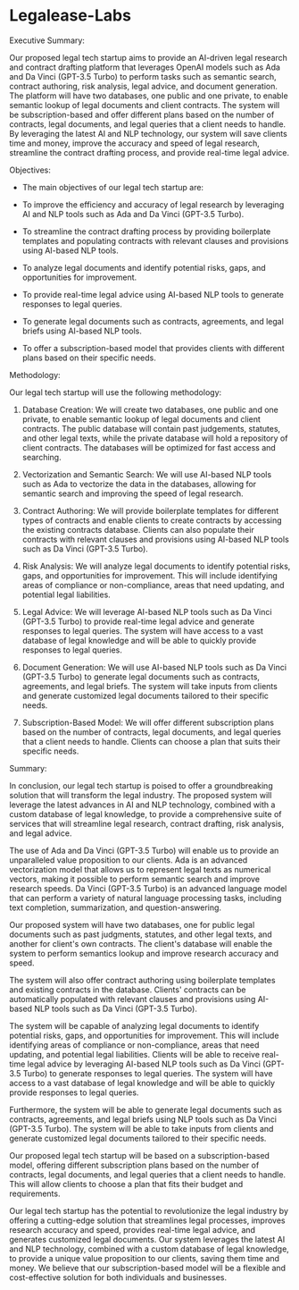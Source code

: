 # Legalease-Labs

Executive Summary:

Our proposed legal tech startup aims to provide an AI-driven legal research and contract drafting platform that leverages OpenAI models such as Ada and Da Vinci (GPT-3.5 Turbo) to perform tasks such as semantic search, contract authoring, risk analysis, legal advice, and document generation. The platform will have two databases, one public and one private, to enable semantic lookup of legal documents and client contracts. The system will be subscription-based and offer different plans based on the number of contracts, legal documents, and legal queries that a client needs to handle. By leveraging the latest AI and NLP technology, our system will save clients time and money, improve the accuracy and speed of legal research, streamline the contract drafting process, and provide real-time legal advice.

Objectives:

- The main objectives of our legal tech startup are:

- To improve the efficiency and accuracy of legal research by leveraging AI and NLP tools such as Ada and Da Vinci (GPT-3.5 Turbo).

- To streamline the contract drafting process by providing boilerplate templates and populating contracts with relevant clauses and provisions using AI-based NLP tools.

- To analyze legal documents and identify potential risks, gaps, and opportunities for improvement.

- To provide real-time legal advice using AI-based NLP tools to generate responses to legal queries.

- To generate legal documents such as contracts, agreements, and legal briefs using AI-based NLP tools.

- To offer a subscription-based model that provides clients with different plans based on their specific needs.

Methodology:

Our legal tech startup will use the following methodology:

1. Database Creation: We will create two databases, one public and one private, to enable semantic lookup of legal documents and client contracts. The public database will contain past judgements, statutes, and other legal texts, while the private database will hold a repository of client contracts. The databases will be optimized for fast access and searching.

2. Vectorization and Semantic Search: We will use AI-based NLP tools such as Ada to vectorize the data in the databases, allowing for semantic search and improving the speed of legal research.

3. Contract Authoring: We will provide boilerplate templates for different types of contracts and enable clients to create contracts by accessing the existing contracts database. Clients can also populate their contracts with relevant clauses and provisions using AI-based NLP tools such as Da Vinci (GPT-3.5 Turbo).

4. Risk Analysis: We will analyze legal documents to identify potential risks, gaps, and opportunities for improvement. This will include identifying areas of compliance or non-compliance, areas that need updating, and potential legal liabilities.

5. Legal Advice: We will leverage AI-based NLP tools such as Da Vinci (GPT-3.5 Turbo) to provide real-time legal advice and generate responses to legal queries. The system will have access to a vast database of legal knowledge and will be able to quickly provide responses to legal queries.

6. Document Generation: We will use AI-based NLP tools such as Da Vinci (GPT-3.5 Turbo) to generate legal documents such as contracts, agreements, and legal briefs. The system will take inputs from clients and generate customized legal documents tailored to their specific needs.

7. Subscription-Based Model: We will offer different subscription plans based on the number of contracts, legal documents, and legal queries that a client needs to handle. Clients can choose a plan that suits their specific needs.

Summary:

In conclusion, our legal tech startup is poised to offer a groundbreaking solution that will transform the legal industry. The proposed system will leverage the latest advances in AI and NLP technology, combined with a custom database of legal knowledge, to provide a comprehensive suite of services that will streamline legal research, contract drafting, risk analysis, and legal advice.

The use of Ada and Da Vinci (GPT-3.5 Turbo) will enable us to provide an unparalleled value proposition to our clients. Ada is an advanced vectorization model that allows us to represent legal texts as numerical vectors, making it possible to perform semantic search and improve research speeds. Da Vinci (GPT-3.5 Turbo) is an advanced language model that can perform a variety of natural language processing tasks, including text completion, summarization, and question-answering.

Our proposed system will have two databases, one for public legal documents such as past judgments, statutes, and other legal texts, and another for client's own contracts. The client's database will enable the system to perform semantics lookup and improve research accuracy and speed.

The system will also offer contract authoring using boilerplate templates and existing contracts in the database. Clients' contracts can be automatically populated with relevant clauses and provisions using AI-based NLP tools such as Da Vinci (GPT-3.5 Turbo).

The system will be capable of analyzing legal documents to identify potential risks, gaps, and opportunities for improvement. This will include identifying areas of compliance or non-compliance, areas that need updating, and potential legal liabilities. Clients will be able to receive real-time legal advice by leveraging AI-based NLP tools such as Da Vinci (GPT-3.5 Turbo) to generate responses to legal queries. The system will have access to a vast database of legal knowledge and will be able to quickly provide responses to legal queries.

Furthermore, the system will be able to generate legal documents such as contracts, agreements, and legal briefs using NLP tools such as Da Vinci (GPT-3.5 Turbo). The system will be able to take inputs from clients and generate customized legal documents tailored to their specific needs.

Our proposed legal tech startup will be based on a subscription-based model, offering different subscription plans based on the number of contracts, legal documents, and legal queries that a client needs to handle. This will allow clients to choose a plan that fits their budget and requirements.

Our legal tech startup has the potential to revolutionize the legal industry by offering a cutting-edge solution that streamlines legal processes, improves research accuracy and speed, provides real-time legal advice, and generates customized legal documents. Our system leverages the latest AI and NLP technology, combined with a custom database of legal knowledge, to provide a unique value proposition to our clients, saving them time and money. We believe that our subscription-based model will be a flexible and cost-effective solution for both individuals and businesses.
